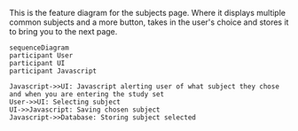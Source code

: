 <p>This is the feature diagram for the subjects page. Where it displays multiple common subjects and a more button, takes in the user's choice and stores it to bring you to the next page.</p>

```mermaid
sequenceDiagram
participant User
participant UI
participant Javascript

Javascript->>UI: Javascript alerting user of what subject they chose and when you are entering the study set
User->>UI: Selecting subject
UI->>Javascript: Saving chosen subject
Javascript->>Database: Storing subject selected
```
